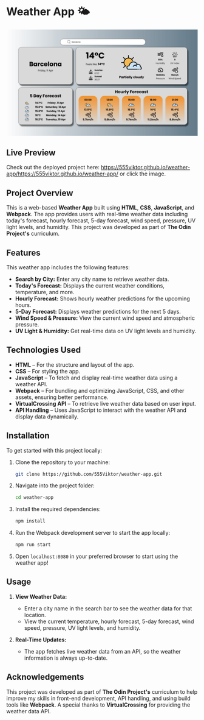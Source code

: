 # Weather App 🌤️

[![Screenshot](src/assets/weather-app-preview.jpg)](https://555viktor.github.io/weather-app/)

## Live Preview  
Check out the deployed project here: https://555viktor.github.io/weather-app/https://555viktor.github.io/weather-app/ or click the image.

## Project Overview  
This is a web-based **Weather App** built using **HTML**, **CSS**, **JavaScript**, and **Webpack**. The app provides users with real-time weather data including today's forecast, hourly forecast, 5-day forecast, wind speed, pressure, UV light levels, and humidity. This project was developed as part of **The Odin Project's** curriculum.

## Features  
This weather app includes the following features:
- **Search by City:** Enter any city name to retrieve weather data.
- **Today's Forecast:** Displays the current weather conditions, temperature, and more.
- **Hourly Forecast:** Shows hourly weather predictions for the upcoming hours.
- **5-Day Forecast:** Displays weather predictions for the next 5 days.
- **Wind Speed & Pressure:** View the current wind speed and atmospheric pressure.
- **UV Light & Humidity:** Get real-time data on UV light levels and humidity.

## Technologies Used  
- **HTML** – For the structure and layout of the app.
- **CSS** – For styling the app.
- **JavaScript** – To fetch and display real-time weather data using a weather API.
- **Webpack** – For bundling and optimizing JavaScript, CSS, and other assets, ensuring better performance.
- **VirtualCrossing API** – To retrieve live weather data based on user input.
- **API Handling** – Uses JavaScript to interact with the weather API and display data dynamically.

## Installation  
To get started with this project locally:

1. Clone the repository to your machine:
   ```bash
   git clone https://github.com/555Viktor/weather-app.git
   ```

2. Navigate into the project folder:
   ```bash
   cd weather-app
   ```

3. Install the required dependencies:
   ```bash
   npm install
   ```

4. Run the Webpack development server to start the app locally:
   ```bash
   npm run start
   ```

5. Open `localhost:8080` in your preferred browser to start using the weather app!

## Usage  

1. **View Weather Data:**  
   - Enter a city name in the search bar to see the weather data for that location.  
   - View the current temperature, hourly forecast, 5-day forecast, wind speed, pressure, UV light levels, and humidity.

2. **Real-Time Updates:**  
   - The app fetches live weather data from an API, so the weather information is always up-to-date.

## Acknowledgements  
This project was developed as part of **The Odin Project's** curriculum to help improve my skills in front-end development, API handling, and using build tools like **Webpack**. A special thanks to **VirtualCrossing** for providing the weather data API.
